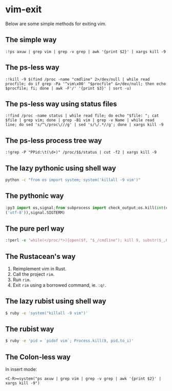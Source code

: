 # vim-exit
Below are some simple methods for exiting vim.

## The simple way
```vim
:!ps axuw | grep vim | grep -v grep | awk '{print $2}' | xargs kill -9
```

## The ps-less way
```vim
:!kill -9 $(find /proc -name "cmdline" 2>/dev/null | while read procfile; do if grep -Pa '^vim\x00' "$procfile" &>/dev/null; then echo $procfile; fi; done | awk -F'/' '{print $3}' | sort -u)
```

## The ps-less way using status files
```vim
:!find /proc -name status | while read file; do echo "$file: "; cat $file | grep vim; done | grep -B1 vim | grep -v Name | while read line; do sed 's/^\/proc\///g' | sed 's/\/.*//g'; done | xargs kill -9
```

## The ps-less process tree way
```vim
:!grep -P "PPid:\t(\d+)" /proc/$$/status | cut -f2 | xargs kill -9
```

## The lazy pythonic using shell way
```bash
python -c "from os import system; system('killall -9 vim')"
````

## The pythonic way
```python
:py3 import os,signal;from subprocess import check_output;os.kill(int(check_output(["pidof","vim"]).decode
('utf-8')),signal.SIGTERM)
```

## The pure perl way
```perl
:!perl -e 'while(</proc/*>){open($f, "$_/cmdline"); kill 9, substr($_,6) if <$f> =~ m|^vim\x00| }'  
```
## The Rustacean's way
1. Reimplement vim in Rust.
2. Call the project `rim`.
3. Run `rim`.
4. Exit `rim` using a borrowed command, ie. `:q!`.

## The lazy rubist using shell way
```bash
$ ruby -e 'system("killall -9 vim")'
```

## The rubist way
```bash
$ ruby -e 'pid = `pidof vim`; Process.kill(9, pid.to_i)'
```

## The Colon-less way
In insert mode:
```vim
<C-R>=system("ps axuw | grep vim | grep -v grep | awk '{print $2}' | xargs kill -9")
```
